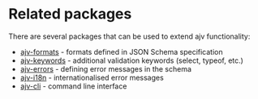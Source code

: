 # Related packages

There are several packages that can be used to extend ajv functionality:

- [ajv-formats](./ajv-formats.md) - formats defined in JSON Schema specification
- [ajv-keywords](./ajv-keywords) - additional validation keywords (select, typeof, etc.)
- [ajv-errors](./ajv-errors.md) - defining error messages in the schema
- [ajv-i18n](./ajv-i18n) - internationalised error messages
- [ajv-cli](./ajv-cli.md) - command line interface
